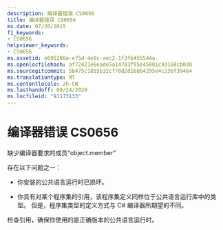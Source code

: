 ```yaml
---
description: 编译器错误 CS0656
title: 编译器错误 CS0656
ms.date: 07/20/2015
f1_keywords:
- CS0656
helpviewer_keywords:
- CS0656
ms.assetid: e695280a-e75d-4e8c-aec2-1f3fb455544a
ms.openlocfilehash: af72421e6eade5a14783f95e45801c93168cb038
ms.sourcegitcommit: 5b475c1855b32cf78d2d1bbb4295e4c236f39464
ms.translationtype: MT
ms.contentlocale: zh-CN
ms.lasthandoff: 09/24/2020
ms.locfileid: "91173133"
---
```

# <a name="compiler-error-cs0656"></a>编译器错误 CS0656

缺少编译器要求的成员“object.member”  
  
 存在以下问题之一：  
  
- 你安装的公共语言运行时已损坏。  
  
- 你具有对某个程序集的引用，该程序集定义同样位于公共语言运行库中的类型。 但是，程序集类型的定义方式与 C# 编译器所期望的不同。  
  
 检查引用，确保你使用的是正确版本的公共语言运行时。
